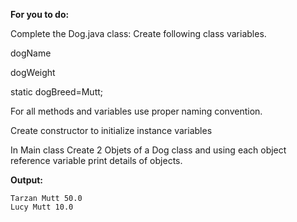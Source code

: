 **For you to do:**

Complete the Dog.java class:
Create following class variables.

dogName

dogWeight

static dogBreed=Mutt;

For all methods and variables use proper naming convention.

Create constructor to initialize instance variables

In Main class Create 2 Objets of a Dog class and using each object reference variable print details of objects.

**Output:**

```
Tarzan Mutt 50.0
Lucy Mutt 10.0
```